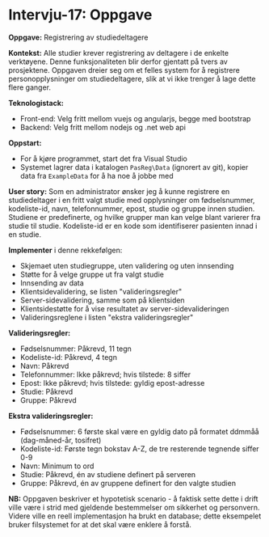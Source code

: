 # Intervju-17: Oppgave
**Oppgave:** Registrering av studiedeltagere

**Kontekst:** Alle studier krever registrering av deltagere i de enkelte verktøyene. Denne funksjonaliteten blir derfor gjentatt på tvers av prosjektene. Oppgaven dreier seg om et felles system for å registrere personopplysninger om studiedeltagere, slik at vi ikke trenger å lage dette flere ganger.

**Teknologistack:**
* Front-end: Velg fritt mellom vuejs og angularjs, begge med bootstrap
* Backend: Velg fritt mellom nodejs og .net web api

**Oppstart:**
* For å kjøre programmet, start det fra Visual Studio
* Systemet lagrer data i katalogen `PasReg\Data` (ignorert av git), kopier data fra `ExampleData` for å ha noe å jobbe med

**User story:** Som en administrator ønsker jeg å kunne registrere en studiedeltager i en fritt valgt studie med opplysninger om fødselsnummer, kodeliste-id, navn, telefonnummer, epost, studie og gruppe innen studien. Studiene er predefinerte, og hvilke grupper man kan velge blant varierer fra studie til studie. Kodeliste-id er en kode som identifiserer pasienten innad i en studie.

**Implementer** i denne rekkefølgen:
* Skjemaet uten studiegruppe, uten validering og uten innsending
* Støtte for å velge gruppe ut fra valgt studie
* Innsending av data
* Klientsidevalidering, se listen "valideringsregler"
* Server-sidevalidering, samme som på klientsiden
* Klientsidestøtte for å vise resultatet av server-sidevalideringen
* Valideringsreglene i listen "ekstra valideringsregler"

**Valideringsregler:**
* Fødselsnummer: Påkrevd, 11 tegn
* Kodeliste-id: Påkrevd, 4 tegn
* Navn: Påkrevd
* Telefonnummer: Ikke påkrevd; hvis tilstede: 8 siffer
* Epost: Ikke påkrevd; hvis tilstede: gyldig epost-adresse
* Studie: Påkrevd
* Gruppe: Påkrevd

**Ekstra valideringsregler:**
* Fødselsnummer: 6 første skal være en gyldig dato på formatet ddmmåå (dag-måned-år, tosifret)
* Kodeliste-id: Første tegn bokstav A-Z, de tre resterende tegnende siffer 0-9
* Navn: Minimum to ord
* Studie: Påkrevd, én av studiene definert på serveren
* Gruppe: Påkrevd, én av gruppene definert for den valgte studien

**NB:** Oppgaven beskriver et hypotetisk scenario - å faktisk sette dette i drift ville være i strid med gjeldende bestemmelser om sikkerhet og personvern. Videre ville en reell implementasjon ha brukt en database; dette eksempelet bruker filsystemet for at det skal være enklere å forstå.
